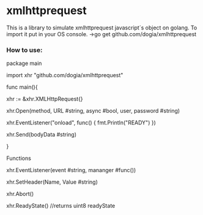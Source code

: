 # xmlhttprequest

This is a library to simulate xmlhttprequest javascript´s object on golang. To import it put in your OS console. 
->go get github.com/dogia/xmlhttprequest

<h3>How to use:</h3>

package main

import xhr "github.com/dogia/xmlhttprequest"

func main(){

  xhr := &xhr.XMLHttpRequest{}
  
  xhr.Open(method, URL #string, async #bool, user, password #string)
  
  xhr.EventListener("onload", func() {
		fmt.Println("READY")
	})
  
  xhr.Send(bodyData #string)
  
}

Functions

xhr.EventListener(event #string, mananger #func())

xhr.SetHeader(Name, Value #string)

xhr.Abort()

xhr.ReadyState() //returns uint8 readyState

